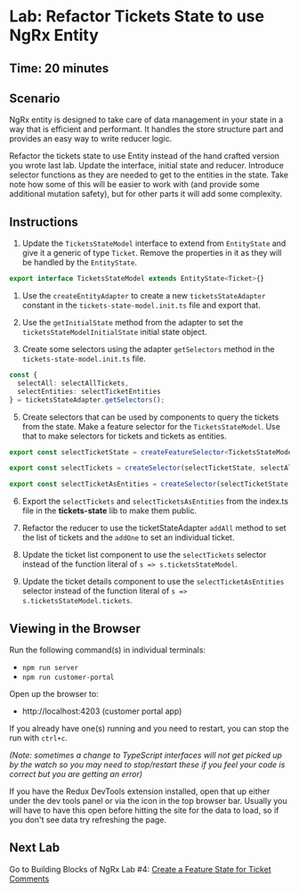 # Lab: Refactor Tickets State to use NgRx Entity

## Time: 20 minutes

## Scenario
NgRx entity is designed to take care of data management in your state in a way that is efficient and performant. It handles the store structure part and provides an easy way to write reducer logic.

Refactor the tickets state to use Entity instead of the hand crafted version you wrote last lab. Update the interface, initial state and reducer. Introduce selector functions as they are needed to get to the entities in the state. Take note how some of this will be easier to work with (and provide some additional mutation safety), but for other parts it will add some complexity.

## Instructions
1. Update the `TicketsStateModel` interface to extend from `EntityState` and give it a generic of type `Ticket`. Remove the properties in it as they will be handled by the `EntityState`.

```typescript
export interface TicketsStateModel extends EntityState<Ticket>{}
```

1. Use the `createEntityAdapter` to create a new `ticketsStateAdapter` constant in the `tickets-state-model.init.ts` file and export that.

1. Use the `getInitialState` method from the adapter to set the `ticketsStateModelInitialState` initial state object.

1. Create some selectors using the adapter `getSelectors` method in the `tickets-state-model.init.ts` file.
```typescript
const {
  selectAll: selectAllTickets,
  selectEntities: selectTicketEntities
} = ticketsStateAdapter.getSelectors();
```

5. Create selectors that can be used by components to query the tickets from the state. Make a feature selector for the `TicketsStateModel`. Use that to make selectors for tickets and tickets as entities.
```typescript
export const selectTicketState = createFeatureSelector<TicketsStateModel>('ticketsStateModel');

export const selectTickets = createSelector(selectTicketState, selectAllTickets);

export const selectTicketAsEntities = createSelector(selectTicketState, selectTicketEntities);
```

6. Export the `selectTickets` and `selectTicketsAsEntities` from the index.ts file in the **tickets-state** lib to make them public.

1. Refactor the reducer to use the ticketStateAdapter `addAll` method to set the list of tickets and the `addOne` to set an individual ticket.

1. Update the ticket list component to use the `selectTickets` selector instead of the function literal of `s => s.ticketsStateModel`.

1. Update the ticket details component to use the `selectTicketAsEntities` selector instead of the function literal of `s => s.ticketsStateModel.tickets`.

## Viewing in the Browser
Run the following command(s) in individual terminals:
- `npm run server`
- `npm run customer-portal`

Open up the browser to:
- http://localhost:4203 (customer portal app)

If you already have one(s) running and you need to restart, you can stop the run with `ctrl+c`.

*(Note: sometimes a change to TypeScript interfaces will not get picked up by the watch so you may need to stop/restart these if you feel your code is correct but you are getting an error)*

If you have the Redux DevTools extension installed, open that up either under the dev tools panel or via the icon in the top browser bar. Usually you will have to have this open before hitting the site for the data to load, so if you don't see data try refreshing the page.

## Next Lab
Go to Building Blocks of NgRx Lab #4: [Create a Feature State for Ticket Comments](lab-4.md)
